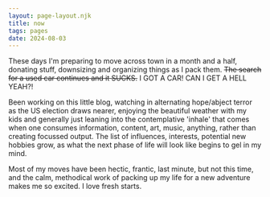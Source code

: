 ```yaml
---
layout: page-layout.njk
title: now
tags: pages
date: 2024-08-03
---
```


These days I'm preparing to move across town in a month and a half, donating stuff, downsizing and organizing things as I pack them. ~~The search for a used car continues and it SUCKS.~~ I GOT A CAR! CAN I GET A HELL YEAH?!

Been working on this little blog, watching in alternating hope/abject terror as the US election draws nearer, enjoying the beautiful weather with my kids and generally just leaning into the contemplative 'inhale' that comes when one consumes information, content, art, music, anything, rather than creating focussed output. The list of influences, interests, potential new hobbies grow, as what the next phase of life will look like begins to gel in my mind. 

Most of my moves have been hectic, frantic, last minute, but not this time, and the calm, methodical work of packing up my life for a new adventure makes me so excited. I love fresh starts.